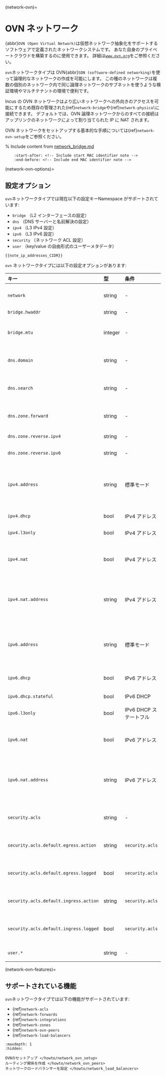 (network-ovn)=
# OVN ネットワーク

<!-- Include start OVN intro -->
{abbr}`OVN (Open Virtual Network)`は仮想ネットワーク抽象化をサポートするソフトウェアで定義されたネットワークシステムです。
あなた自身のプライベートクラウドを構築するのに使用できます。
詳細は[`www.ovn.org`](https://www.ovn.org/)をご参照ください。
<!-- Include end OVN intro -->

`ovn`ネットワークタイプは OVN{abbr}`SDN (software-defined networking)`を使って論理的なネットワークの作成を可能にします。
この種のネットワークは複数の個別のネットワーク内で同じ論理ネットワークのサブネットを使うような検証環境やマルチテナントの環境で便利です。

Incus の OVN ネットワークはより広いネットワークへの外向きのアクセスを可能にするため既存の管理された{ref}`network-bridge`や{ref}`network-physical`に接続できます。
デフォルトでは、OVN 論理ネットワークからのすべての接続はアップリンクのネットワークによって割り当てられた IP に NAT されます。

OVN ネットワークをセットアップする基本的な手順については{ref}`network-ovn-setup`をご参照ください。

% Include content from [network_bridge.md](network_bridge.md)
```{include} network_bridge.md
    :start-after: <!-- Include start MAC identifier note -->
    :end-before: <!-- Include end MAC identifier note -->
```

(network-ovn-options)=
## 設定オプション

`ovn`ネットワークタイプでは現在以下の設定キーNamespace がサポートされています:

- `bridge` （L2 インターフェースの設定）
- `dns` （DNS サーバーと名前解決の設定）
- `ipv4` （L3 IPv4 設定）
- `ipv6` （L3 IPv6 設定）
- `security` （ネットワーク ACL 設定）
- `user` （key/value の自由形式のユーザーメタデータ）

```{note}
{{note_ip_addresses_CIDR}}
```

`ovn` ネットワークタイプには以下の設定オプションがあります:

キー                                   | 型      | 条件                   | デフォルト                                                       | 説明
:--                                    | :--     | :--                    | :--                                                              | :--
`network`                              | string  | -                      | -                                                                | 外部ネットワークへのアクセスに使うアップリンクのネットワーク
`bridge.hwaddr`                        | string  | -                      | -                                                                | ブリッジのMACアドレス
`bridge.mtu`                           | integer | -                      | `1442`                                                           | ブリッジのMTU（デフォルトではホストからホストへのGeneveトンネルを許可します）
`dns.domain`                           | string  | -                      | `incus`                                                          | DHCPのクライアントに広告しDNSの名前解決に使用するドメイン
`dns.search`                           | string  | -                      | -                                                                | 完全なドメインサーチのカンマ区切りリスト（デフォルトは`dns.domain`の値）
`dns.zone.forward`                     | string  | -                      | -                                                                | 正引きDNSレコード用のDNSゾーン名のカンマ区切りリスト
`dns.zone.reverse.ipv4`                | string  | -                      | -                                                                | IPv4逆引きDNSレコード用のDNSゾーン名
`dns.zone.reverse.ipv6`                | string  | -                      | -                                                                | IPv6逆引きDNSレコード用のDNSゾーン名
`ipv4.address`                         | string  | 標準モード             | - （作成時の初期値: `auto`）                                     | ブリッジのIPv4アドレス（CIDR形式）。IPv4をオフにするには`none`、新しいランダムな未使用のサブネットを生成するには`auto`を指定。
`ipv4.dhcp`                            | bool    | IPv4 アドレス          | `true`                                                           | DHCPを使ってアドレスを割り当てるかどうか
`ipv4.l3only`                          | bool    | IPv4 アドレス          | `false`                                                          | layer 3 only モード を有効にするかどうか
`ipv4.nat`                             | bool    | IPv4 アドレス          | `false` （`ipv4.address`が`auto`の場合の作成時の初期値: `true`） | NATするかどうか
`ipv4.nat.address`                     | string  | IPv4 アドレス          | -                                                                | ネットワークからの外向きトラフィックに使用されるソースアドレス（アップリンクに`ovn.ingress_mode=routed`が必要）
`ipv6.address`                         | string  | 標準モード             | - （作成時の初期値: `auto`）                                     | ブリッジのIPv6アドレス（CIDR形式）。IPv6をオフにするには`none`、新しいランダムな未使用のサブネットを生成するには`auto`を指定。
`ipv6.dhcp`                            | bool    | IPv6 アドレス          | `true`                                                           | Whether to provide additional network configuration over DHCP
`ipv6.dhcp.stateful`                   | bool    | IPv6 DHCP              | `false`                                                          | DHCPを使ってアドレスを割り当てるかどうか
`ipv6.l3only`                          | bool    | IPv6 DHCP ステートフル | `false`                                                          | layer 3 only モード を有効にするかどうか
`ipv6.nat`                             | bool    | IPv6 アドレス          | `false` （`ipv6.address`が`auto`の場合の作成時の初期値: `true`） | NATするかどうか
`ipv6.nat.address`                     | string  | IPv6 アドレス          | -                                                                | ネットワークからの外向きトラフィックに使用されるソースアドレス（アップリンクに`ovn.ingress_mode=routed`が必要）
`security.acls`                        | string  | -                      | -                                                                | このネットワークに接続するNICに適用するネットワークACLのカンマ区切りリスト
`security.acls.default.egress.action`  | string  | `security.acls`        | `reject`                                                         | どのACLルールにもマッチしない外向きトラフィックに使うアクション
`security.acls.default.egress.logged`  | bool    | `security.acls`        | `false`                                                          | どのACLルールにもマッチしない外向きトラフィックをログ出力するかどうか
`security.acls.default.ingress.action` | string  | `security.acls`        | `reject`                                                         | どのACLルールにもマッチしない内向きトラフィックに使うアクション
`security.acls.default.ingress.logged` | bool    | `security.acls`        | `false`                                                          | どのACLルールにもマッチしない内向きトラフィックをログ出力するかどうか
`user.*`                               | string  | -                      | -                                                                | ユーザー指定の自由形式のキー／バリューペア

(network-ovn-features)=
## サポートされている機能

`ovn`ネットワークタイプでは以下の機能がサポートされています:

- {ref}`network-acls`
- {ref}`network-forwards`
- {ref}`network-integrations`
- {ref}`network-zones`
- {ref}`network-ovn-peers`
- {ref}`network-load-balancers`

```{toctree}
:maxdepth: 1
:hidden:

OVNのセットアップ </howto/network_ovn_setup>
ルーティング関係を作成 </howto/network_ovn_peers>
ネットワークロードバランサーを設定 </howto/network_load_balancers>
```
